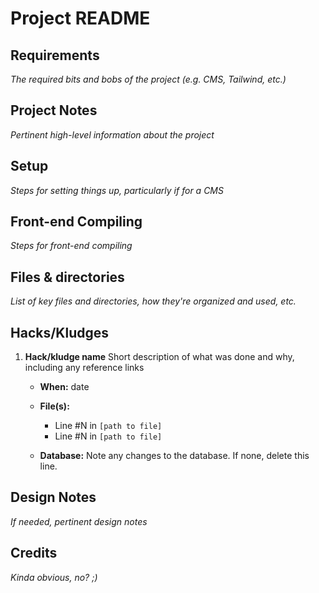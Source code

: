 # Project README

## Requirements
_The required bits and bobs of the project (e.g. CMS, Tailwind, etc.)_

## Project Notes
_Pertinent high-level information about the project_


## Setup
_Steps for setting things up, particularly if for a CMS_

## Front-end Compiling
_Steps for front-end compiling_

## Files & directories
_List of key files and directories, how they're organized and used, etc._

## Hacks/Kludges

1. **Hack/kludge name**
    Short description of what was done and why, including any reference links

    - **When:** date
    - **File(s):**

      - Line #N in `[path to file]`
      - Line #N in `[path to file]`
          
    - **Database:** Note any changes to the database. If none, delete this line.


## Design Notes
_If needed, pertinent design notes_


## Credits
_Kinda obvious, no? ;)_
